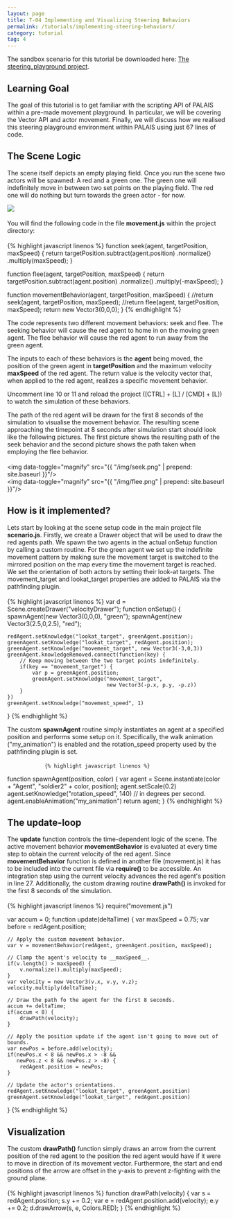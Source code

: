 ```yaml
---
layout: page
title: T-04 Implementing and Visualizing Steering Behaviors
permalink: /tutorials/implementing-steering-behaviors/
category: tutorial
tag: 4
---
```


<div class="implementing-steering-behaviors">
	<p>
		The sandbox scenario for this tutorial be downloaded here: <a href="{{ "/resources/steering_playground.zip" | prepend: site.baseurl }}">The steering_playground project</a>.
	</p>
	<h2>Learning Goal</h2>
	<p>
	 	The goal of this tutorial is to get familiar with the scripting API of PALAIS within a pre-made movement playground. In particular, we will be covering the Vector API and actor movement. Finally, we will discuss how we realised this steering playground environment within PALAIS using just 67 lines of code.
	</p>
	<h2>The Scene Logic</h2>
	<div class="row">
		<div class="col-md-6">
			<p>
				The scene itself depicts an empty playing field. Once you run the scene two actors will be spawned: A red and a green one. The green one will indefinitely move in between two set points on the playing field. The red one will do nothing but turn towards the green actor - for now.
			</p>
		</div>
		<div class="col-md-6">
			<img data-toggle="magnify" src="{{ "/img/playground.png" | prepend: site.baseurl }}"/>
		</div>
	</div>
	<p style="margin: 18px 0;">
		You will find the following code in the file <strong>movement.js</strong> within the project directory:
	</p>
					{% highlight javascript linenos %}
function seek(agent, targetPosition, maxSpeed) {
	return targetPosition.subtract(agent.position)
	                     .normalize()
	                     .multiply(maxSpeed);
}

function flee(agent, targetPosition, maxSpeed) {
	return targetPosition.subtract(agent.position)
	                     .normalize()
	                     .multiply(-maxSpeed);
}

function movementBehavior(agent, targetPosition, maxSpeed) {
	//return seek(agent, targetPosition, maxSpeed);
	//return flee(agent, targetPosition, maxSpeed);
	return new Vector3(0,0,0);
}
				{% endhighlight %}
	<p>
		The code represents two different movement behaviors: seek and flee. The seeking behavior will cause the red agent to home in on the moving green agent. The flee behavior will cause the red agent to run away from the green agent. 
	</p>
	<p>
		The inputs to each of these behaviors is the <strong>agent</strong> being moved, the position of the green agent in <strong>targetPosition</strong> and the maximum velocity <strong>maxSpeed</strong> of the red agent. The return value is the velocity vector that, when applied to the red agent, realizes a specific movement behavior.
	</p>
	<p>
		Uncomment line 10 or 11 and reload the project ([CTRL] + [L] / [CMD] + [L]) to watch the simulation of these behaviors.
	</p>
	<p style="margin-bottom: 18px;">
		The path of the red agent will be drawn for the first 8 seconds of the simulation to visualise the movement behavior. The resulting scene approaching the timepoint at 8 seconds after simulation start should look like the following pictures. The first picture shows the resulting path of the seek behavior and the second picture shows the path taken when employing the flee behavior.
	</p>
	<div class="row">
		<div class="col-md-6">
			<img data-toggle="magnify" src="{{ "/img/seek.png" | prepend: site.baseurl }}"/>
		</div>
		<div class="col-md-6">
			<img data-toggle="magnify" src="{{ "/img/flee.png" | prepend: site.baseurl }}"/>
		</div>
	</div>
	<h2>How is it implemented?</h2>
	<p style="margin-bottom: 18px;">
	Lets start by looking at the scene setup code in the main project file <strong>scenario.js</strong>. Firstly, we create a Drawer object that will be used to draw the red agents path. We spawn the two agents in the actual onSetup function by calling a custom routine. For the green agent we set up the indefinite movement pattern by making sure the movement target is switched to the mirrored position on the map every time the movement target is reached. We set the orientation of both actors by setting their look-at targets. The movement_target and lookat_target properties are added to PALAIS via the pathfinding plugin.
	</p>
				{% highlight javascript linenos %}
var d = Scene.createDrawer("velocityDrawer");
function onSetup() {
	spawnAgent(new Vector3(0,0,0), "green");
	spawnAgent(new Vector3(2.5,0,2.5), "red");

	redAgent.setKnowledge("lookat_target", greenAgent.position);
	greenAgent.setKnowledge("lookat_target", redAgent.position);
	greenAgent.setKnowledge("movement_target", new Vector3(-3,0,3))
	greenAgent.knowledgeRemoved.connect(function(key) {
		// Keep moving between the two target points indefinitely.
		if(key == "movement_target") {
			var p = greenAgent.position;
			greenAgent.setKnowledge("movement_target", 
			                        new Vector3(-p.x, p.y, -p.z))
		}
	})
	greenAgent.setKnowledge("movement_speed", 1)
}
				{% endhighlight %}
	<p style="margin-bottom: 18px;">
	The custom <strong>spawnAgent</strong> routine simply instantiates an agent at a specified position and performs some setup on it. Specifically, the walk animation ("my_animation") is enabled and the rotation_speed property used by the pathfinding plugin is set.
	</p>

				{% highlight javascript linenos %}
function spawnAgent(position, color) {
	var agent = Scene.instantiate(color + "Agent", 
	                              "soldier2" + color, 
	                              position);
	agent.setScale(0.2)
	agent.setKnowledge("rotation_speed", 140) // in degrees per second.
	agent.enableAnimation("my_animation")
	return agent;
}
				{% endhighlight %}
	<h2>The update-loop</h2>
	<p style="margin-bottom: 18px;">
	The <strong>update</strong> function controls the time-dependent logic of the scene. The active movement behavior <strong>movementBehavior</strong> is evaluated at every time step to obtain the current velocity of the red agent. Since <strong>movementBehavior</strong> function is defined in another file (movement.js) it has to be included into the current file via <strong>require()</strong> to be accessible. An integration step using the current velocity advances the red agent's position in line 27. Additionally, the custom drawing routine <strong>drawPath()</strong> is invoked for the first 8 seconds of the simulation.
	</p>
				{% highlight javascript linenos %}
require("movement.js")

var accum = 0;
function update(deltaTime) {
	var maxSpeed = 0.75;
	var before = redAgent.position;

	// Apply the custom movement behavior.
	var v = movementBehavior(redAgent, greenAgent.position, maxSpeed);

	// Clamp the agent's velocity to __maxSpeed__.
	if(v.length() > maxSpeed) {
		v.normalize().multiply(maxSpeed);
	}
	var velocity = new Vector3(v.x, v.y, v.z);
	velocity.multiply(deltaTime);

	// Draw the path fo the agent for the first 8 seconds.
	accum += deltaTime;
	if(accum < 8) {
		drawPath(velocity);
	}

	// Apply the position update if the agent isn't going to move out of bounds.
	var newPos = before.add(velocity);
	if(newPos.x < 8 && newPos.x > -8 &&
	   newPos.z < 8 && newPos.z > -8) {
		redAgent.position = newPos;
	}

	// Update the actor's orientations.
	redAgent.setKnowledge("lookat_target", greenAgent.position)
	greenAgent.setKnowledge("lookat_target", redAgent.position)
}
				{% endhighlight %}
	<h2>Visualization</h2>
	<p style="margin-bottom: 18px;">
	The custom <strong>drawPath()</strong> function simply draws an arrow from the current position of the red agent to the position the red agent would have if it were to move in direction of its movement vector. Furthermore, the start and end positions of the arrow are offset in the y-axis to prevent z-fighting with the ground plane.
	</p>
				{% highlight javascript linenos %}
function drawPath(velocity) {
	var s = redAgent.position;
	s.y += 0.2;
	var e = redAgent.position.add(velocity);
	e.y += 0.2;
	d.drawArrow(s, e, Colors.RED);
}
				{% endhighlight %}
</div>